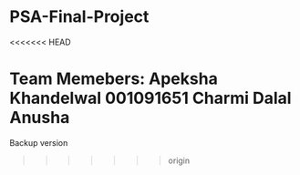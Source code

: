 # PSA-Final-Project
<<<<<<< HEAD

Team Memebers:
Apeksha Khandelwal 001091651
Charmi Dalal
Anusha
=======
Backup version
>>>>>>> origin
